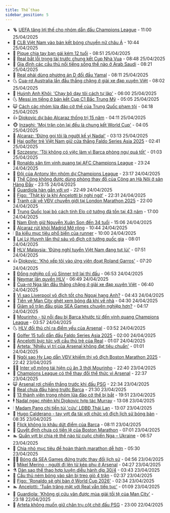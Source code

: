 ```yaml
---
title: Thể thao
sidebar_position: 5
---
```


<!-- vnexpress-the-thao:START -->
- 🪜 [UEFA tăng lợi thế cho nhóm dẫn đầu Champions League](https://vnexpress.net/uefa-tang-loi-the-cho-nhom-dan-dau-champions-league-4878692.html) - 11:00 25/04/2025
- 🦩 [CLB Việt Nam vào bán kết bóng chuyền nữ châu Á](https://vnexpress.net/clb-viet-nam-vao-ban-ket-bong-chuyen-nu-chau-a-4878708.html) - 10:44 25/04/2025
- 🧰 [Pique chia tay bạn gái kém 12 tuổi](https://vnexpress.net/pique-chia-tay-ban-gai-kem-12-tuoi-4878634.html) - 08:51 25/04/2025
- 🤗 [Real bắt lỗi trọng tài trước chung kết Cup Nhà Vua](https://vnexpress.net/real-bat-loi-trong-tai-truoc-chung-ket-cup-nha-vua-4878671.html) - 08:48 25/04/2025
- 🥳 [Gia đình các cầu thủ nổi tiếng sống thế nào ở Arab Saudi](https://vnexpress.net/gia-dinh-cac-cau-thu-noi-tieng-song-the-nao-o-arab-saudi-4878373.html) - 08:21 25/04/2025
- 🦣 [Real phải dùng phương án D đối đầu Yamal](https://vnexpress.net/real-phai-dung-phuong-an-d-doi-dau-yamal-4878520.html) - 08:11 25/04/2025
- 🌜 [Cua-rơ Australia lần đầu thắng chặng ở giải xe đạp xuyên Việt](https://vnexpress.net/cua-ro-australia-lan-dau-thang-chang-o-giai-xe-dap-xuyen-viet-4878598.html) - 08:02 25/04/2025
- 🫶 [Huỳnh Anh Khôi: &#39;Chạy bộ dạy tôi cách tự lập&#39;](https://vnexpress.net/huynh-anh-khoi-chay-bo-day-toi-cach-tu-lap-4878226.html) - 06:00 25/04/2025
- 🌜 [Messi im tiếng ở bán kết Cup C1 Bắc Trung Mỹ](https://vnexpress.net/messi-im-tieng-o-ban-ket-cup-c1-bac-trung-my-4878549.html) - 05:05 25/04/2025
- 😺 [Cách các nhóm lừa đảo cờ thế của Trung Quốc phạm tội](https://vnexpress.net/cach-cac-nhom-lua-dao-co-the-cua-trung-quoc-pham-toi-4878344.html) - 04:18 25/04/2025
- 👍 [Djokovic dự báo Alcaraz thống trị 15 năm](https://vnexpress.net/djokovic-du-bao-alcaraz-thong-tri-15-nam-4878454.html) - 04:11 25/04/2025
- 🐵 [Inzaghi: &#39;Mọi trận còn lại đều là chung kết World Cup&#39;](https://vnexpress.net/inzaghi-moi-tran-con-lai-deu-la-chung-ket-world-cup-4878376.html) - 04:05 25/04/2025
- 💫 [Alcaraz: &#39;Đừng gọi tôi là người kế vị Nadal&#39;](https://vnexpress.net/alcaraz-dung-goi-toi-la-nguoi-ke-vi-nadal-4878423.html) - 03:13 25/04/2025
- 🦆 [Hai golfer trẻ Việt Nam giữ cửa thắng Faldo Series Asia 2025](https://vnexpress.net/hai-golfer-tre-viet-nam-giu-cua-thang-faldo-series-asia-2025-4878385.html) - 02:41 25/04/2025
- 🙉 [Szczesny: &#39;Tôi không có việc làm vì Barca phòng ngự quá tốt&#39;](https://vnexpress.net/szczesny-toi-khong-co-viec-lam-vi-barca-phong-ngu-qua-tot-4878362.html) - 01:03 25/04/2025
- 📝 [Ronaldo săn tìm vinh quang tại AFC Champions League](https://vnexpress.net/ronaldo-san-tim-vinh-quang-tai-afc-champions-league-4878307.html) - 23:24 24/04/2025
- 💯 [Đội của Antony lên nhóm dự Champions League](https://vnexpress.net/doi-cua-antony-len-nhom-du-champions-league-4878354.html) - 23:17 24/04/2025
- 🌈 [Thể Công không được dùng phòng thay đồ của Công an Hà Nội ở sân Hàng Đẫy](https://vnexpress.net/the-cong-khong-duoc-dung-phong-thay-do-cua-cong-an-ha-noi-o-san-hang-day-4878324.html) - 23:15 24/04/2025
- 🦩 [Guardiola hàn gắn với vợ](https://vnexpress.net/guardiola-han-gan-voi-vo-4878355.html) - 22:49 24/04/2025
- 🐲 [Figo: &#39;Thật kỳ lạ khi Ancelotti bị nghi ngờ&#39;](https://vnexpress.net/figo-that-ky-la-khi-ancelotti-bi-nghi-ngo-4878271.html) - 22:31 24/04/2025
- 🌁 [Tranh cãi về VĐV chuyển giới tại London Marathon 2025](https://vnexpress.net/tranh-cai-ve-vdv-chuyen-gioi-tai-london-marathon-2025-4878321.html) - 22:00 24/04/2025
- 💯 [Trung Quốc loại bỏ cách tính Elo cờ tướng đã tồn tại 43 năm](https://vnexpress.net/trung-quoc-loai-bo-cach-tinh-elo-co-tuong-da-ton-tai-43-nam-4878311.html) - 17:00 24/04/2025
- 🌝 [Nam Định giữ Nguyễn Xuân Son đến 34 tuổi](https://vnexpress.net/nam-dinh-giu-nguyen-xuan-son-den-34-tuoi-4878336.html) - 15:06 24/04/2025
- 🤖 [Alcaraz rút khỏi Madrid Mở rộng](https://vnexpress.net/alcaraz-rut-khoi-madrid-mo-rong-4878285.html) - 10:44 24/04/2025
- 🕯 [Ba kiểu mục tiêu phổ biến của runner](https://vnexpress.net/ba-kieu-muc-tieu-pho-bien-cua-runner-4872884.html) - 10:00 24/04/2025
- 🧰 [Lại Lý Huynh lần thứ sáu vô địch cờ tướng quốc gia](https://vnexpress.net/lai-ly-huynh-lan-thu-sau-vo-dich-co-tuong-quoc-gia-4878172.html) - 08:01 24/04/2025
- 🥳 [HLV Malaysia: &#39;Đừng nghĩ tuyển Việt Nam đang tụt lùi&#39;](https://vnexpress.net/hlv-malaysia-dung-nghi-tuyen-viet-nam-dang-tut-lui-4878179.html) - 07:51 24/04/2025
- 👍 [Djokovic: &#39;Khó xếp tôi vào ứng viên đoạt Roland Garros&#39;](https://vnexpress.net/djokovic-kho-xep-toi-vao-ung-vien-doat-roland-garros-4878158.html) - 07:20 24/04/2025
- 💪 [Đồng nghiệp cổ vũ Sinner trở lại thi đấu](https://vnexpress.net/dong-nghiep-co-vu-sinner-tro-lai-thi-dau-4878145.html) - 06:53 24/04/2025
- 👹 [Neymar lấn quyền HLV](https://vnexpress.net/neymar-lan-quyen-hlv-4878129.html) - 06:49 24/04/2025
- 🧰 [Cua-rơ Nga lần đầu thắng chặng ở giải xe đạp xuyên Việt](https://vnexpress.net/cua-ro-nga-lan-dau-thang-chang-o-giai-xe-dap-xuyen-viet-4878143.html) - 06:40 24/04/2025
- 🚀 [Vì sao Liverpool vô địch tốt cho Ngoại hạng Anh?](https://vnexpress.net/vi-sao-liverpool-vo-dich-tot-cho-ngoai-hang-anh-4877465.html) - 04:43 24/04/2025
- 🎃 [Tiền vệ Man City ghét xem bóng đá khi về nhà](https://vnexpress.net/tien-ve-man-city-ghet-xem-bong-da-khi-ve-nha-4877942.html) - 04:30 24/04/2025
- 🧰 [Giảm số trận đấu giúp SEA Games chuyên nghiệp hơn?](https://vnexpress.net/giam-so-tran-dau-giup-sea-games-chuyen-nghiep-hon-4877857.html) - 04:17 24/04/2025
- 👀 [Mourinho - từ nỗi đau bị Barca khước từ đến vinh quang Champions League](https://vnexpress.net/mourinho-tu-noi-dau-bi-barca-khuoc-tu-den-vinh-quang-champions-league-4877925.html) - 03:57 24/04/2025
- 🌜 [HLV đối thủ chỉ ra điểm yếu của Arsenal](https://vnexpress.net/hlv-doi-thu-chi-ra-diem-yeu-cua-arsenal-4878007.html) - 03:52 24/04/2025
- 🫶 [Golfer 15 tuổi dẫn đầu Faldo Series Asia 2025](https://vnexpress.net/golfer-15-tuoi-dan-dau-faldo-series-asia-2025-4872789.html) - 02:00 24/04/2025
- 🦄 [Ancelotti bực tức với cầu thủ trẻ của Real](https://vnexpress.net/ancelotti-buc-tuc-voi-cau-thu-tre-cua-real-4877934.html) - 01:07 24/04/2025
- 🥳 [Arteta: &#39;Nhiều vị trí của Arsenal không đạt tiêu chuẩn&#39;](https://vnexpress.net/arteta-nhieu-vi-tri-cua-arsenal-khong-dat-tieu-chuan-4877937.html) - 01:01 24/04/2025
- 🐲 [Ngôi sao Hy Lạp dẫn VĐV khiếm thị vô địch Boston Marathon 2025](https://vnexpress.net/ngoi-sao-hy-lap-dan-vdv-khiem-thi-vo-dich-boston-marathon-2025-4877752.html) - 22:42 23/04/2025
- 🧑‍🏫 [Inter vỡ mộng tái hiện cú ăn 3 thời Mourinho](https://vnexpress.net/inter-vo-mong-tai-hien-cu-an-3-thoi-mourinho-4877932.html) - 22:40 23/04/2025
- 🤔 [Champions League có thể thay đổi thể thức vì Arsenal](https://vnexpress.net/champions-league-co-the-thay-doi-the-thuc-vi-arsenal-4877929.html) - 22:37 23/04/2025
- 😺 [Arsenal rơi chiến thắng trước khi đấu PSG](https://vnexpress.net/arsenal-roi-chien-thang-truoc-khi-dau-psg-4877928.html) - 22:34 23/04/2025
- 💪 [Real chưa đầu hàng trước Barca](https://vnexpress.net/real-chua-dau-hang-truoc-barca-4877927.html) - 21:30 23/04/2025
- 💼 [13 thành viên trong nhóm lừa đảo cờ thế bị bắt](https://vnexpress.net/13-thanh-vien-trong-nhom-lua-dao-co-the-bi-bat-4877885.html) - 19:51 23/04/2025
- 🕴 [Nadal ngạc nhiên khi Djokovic hợp tác Murray](https://vnexpress.net/nadal-ngac-nhien-khi-djokovic-hop-tac-murray-4877850.html) - 13:08 23/04/2025
- 🕯 [Madam Pang chi tiền túi &#39;cứu&#39; LĐBĐ Thái Lan](https://vnexpress.net/madam-pang-chi-tien-tui-cuu-ldbd-thai-lan-4877869.html) - 13:07 23/04/2025
- 📝 [Hugo Calderano - tay vợt đa tài với chức vô địch lịch sử bóng bàn](https://vnexpress.net/hugo-calderano-tay-vot-da-tai-voi-chuc-vo-dich-lich-su-bong-ban-4876896.html) - 08:35 23/04/2025
- 🧐 [Flick không lo khâu dứt điểm của Barca](https://vnexpress.net/flick-khong-lo-khau-dut-diem-cua-barca-4877728.html) - 08:11 23/04/2025
- 🙉 [Quyết định chưa có tiền lệ của Boston Marathon](https://vnexpress.net/quyet-dinh-chua-co-tien-le-cua-boston-marathon-4877670.html) - 07:01 23/04/2025
- 🏊 [Quần vợt bị chia rẽ thế nào từ cuộc chiến Nga – Ukraine](https://vnexpress.net/quan-vot-bi-chia-re-the-nao-tu-cuoc-chien-nga-ukraine-4877673.html) - 06:57 23/04/2025
- 🌊 [Chia nhỏ mục tiêu để hoàn thành marathon dễ hơn](https://vnexpress.net/chia-nho-muc-tieu-de-hoan-thanh-marathon-de-hon-4877639.html) - 05:30 23/04/2025
- 👨‍🏫 [Bóng đá SEA Games đứng trước thay đổi lịch sử](https://vnexpress.net/bong-da-sea-games-dung-truoc-thay-doi-lich-su-4877651.html) - 04:56 23/04/2025
- 🥷 [Mikel Merino - người đi lên từ kép phụ ở Arsenal](https://vnexpress.net/mikel-merino-nguoi-di-len-tu-kep-phu-o-arsenal-4877633.html) - 04:27 23/04/2025
- ⚗️ [Dàn sao thể thao hợp luyện diễu hành dịp 30/4](https://vnexpress.net/dan-sao-the-thao-hop-luyen-dieu-hanh-dip-30-4-4877596.html) - 03:43 23/04/2025
- 🌮 [Cầu thủ ném bóng vào sân bị treo giò 4 trận](https://vnexpress.net/cau-thu-nem-bong-vao-san-bi-treo-gio-4-tran-4877522.html) - 02:37 23/04/2025
- 🤩 [Figo: &#39;Ronaldo sẽ ghi bàn ở World Cup 2026&#39;](https://vnexpress.net/figo-ronaldo-se-ghi-ban-o-world-cup-2026-4877510.html) - 02:34 23/04/2025
- 🏊 [Ancelotti: &#39;Tuần trăng mật với Real vẫn tiếp tục&#39;](https://vnexpress.net/ancelotti-tuan-trang-mat-voi-real-van-tiep-tuc-4877460.html) - 01:09 23/04/2025
- 🐎 [Guardiola: &#39;Không gì cứu vãn được mùa giải tồi tệ của Man City&#39;](https://vnexpress.net/guardiola-khong-gi-cuu-van-duoc-mua-giai-toi-te-cua-man-city-4877457.html) - 23:18 22/04/2025
- 💫 [Arteta không muốn giữ chân trụ cột chờ đấu PSG](https://vnexpress.net/arteta-khong-muon-giu-chan-tru-cot-cho-dau-psg-4877454.html) - 23:00 22/04/2025<!-- vnexpress-the-thao:END -->
